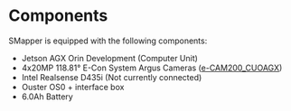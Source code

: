 # Components

SMapper is equipped with the following components:

- Jetson AGX Orin Development (Computer Unit)
- 4x20MP 118.81° E-Con System Argus Cameras ([e-CAM200_CUOAGX](https://www.e-consystems.com/nvidia-cameras/jetson-agx-orin-cameras/20mp-ar2020-high-resolution-mipi-camera.asp))
- Intel Realsense D435i (Not currently connected)
- Ouster OS0 + interface box
- 6.0Ah Battery
